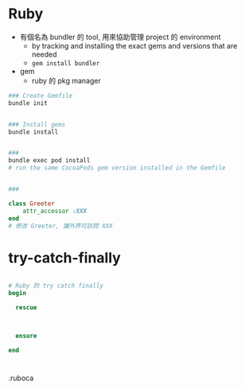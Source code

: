 # Ruby

- 有個名為 bundler 的 tool, 用來協助管理 project 的 environment
  - by tracking and installing the exact gems and versions that are needed
  - `gem install bundler`
- gem
  - ruby 的 pkg manager

```bash
### Create Gemfile
bundle init


### Install gems
bundle install


###
bundle exec pod install
# run the same CocoaPods gem version installed in the Gemfile


###
```

```ruby
class Greeter
    attr_accessor :XXX
end
# 修改 Greeter, 讓外界可訪問 XXX
```



# try-catch-finally

```ruby

# Ruby 的 try catch finally
begin

  rescue



  ensure

end


```

# 
.ruboca